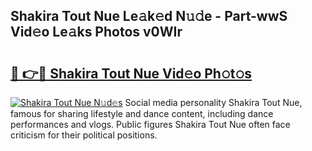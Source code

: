 ## Shakira Tout Nue Le𝚊k𝚎d N𝚞𝚍e - Part-wwS Vid𝚎o Le𝚊ks Photos v0WIr

# <h2><a href="http://fb08ng4.evod.top/?m=Shakira+Tout+Nue">🔗 👉🔴 Shakira Tout Nue Vid𝚎o Ph𝚘t𝚘s</a></h2>

[![Shakira Tout Nue N𝚞d𝚎s](https://i.imgur.com/8V9OHl7.gif)](http://fb08ng4.evod.top/?m=Shakira+Tout+Nue)
Social media personality Shakira Tout Nue, famous for sharing lifestyle and dance content, including dance performances and vlogs. Public figures Shakira Tout Nue often face criticism for their political positions. 
